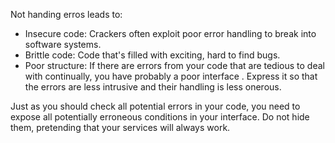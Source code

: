 Not handing erros leads to:
- Insecure code: Crackers often exploit poor error handling to break into software systems.
- Brittle code: Code that's filled with exciting, hard to find bugs.
- Poor structure: If there are errors from your code that are tedious to deal with continually, you have probably a poor interface . Express it so that the errors are less intrusive and their handling is less onerous.

Just as you should check all potential errors in your code, you need to expose all potentially erroneous conditions in your interface. Do not hide them, pretending that your services will always work.